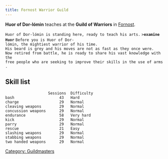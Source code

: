 ```yaml
---
title: Fornost Warrior Guild
---
```


**Huor of Dor-lómin** teaches at the **Guild of Warriors** in
[Fornost](Fornost "wikilink").

`Huor of Dor-lómin is standing here, ready to teach his arts.`
`>`**`examine Huor`**
`Before you is Huor of Dor-lómin, the mightiest warrior of his time.`
`His beard is grey and his moves are not as fast as they once were.`
`Now retired from battle, he is ready to share his vast knowledge with the`
`free people who are seeking to improve their skills in the use of arms.`

## Skill list

`                   Sessions  Difficulty  `
`bash                    43   Hard       `
`charge                  29   Normal     `
`cleaving weapons        29   Normal     `
`concussion weapons      29   Normal     `
`endurance               58   Very hard   `
`kick                    29   Normal      `
`parry                   29   Normal     `
`rescue                  21   Easy        `
`slashing weapons        29   Normal      `
`stabbing weapons        29   Normal      `
`two handed weapons      29   Normal      `

[Category: Guildmasters](Category:_Guildmasters "wikilink")